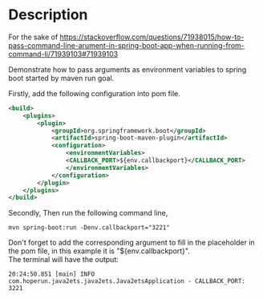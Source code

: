 # Description

For the sake of https://stackoverflow.com/questions/71938015/how-to-pass-command-line-arument-in-spring-boot-app-when-running-from-command-li/71939103#71939103

Demonstrate how to pass arguments as environment variables to spring boot started by maven run goal.

Firstly, add the following configuration into pom file.
```xml
<build>
    <plugins>
        <plugin>
            <groupId>org.springframework.boot</groupId>
            <artifactId>spring-boot-maven-plugin</artifactId>
            <configuration>
                <environmentVariables>
                <CALLBACK_PORT>${env.callbackport}</CALLBACK_PORT>
                </environmentVariables>
            </configuration>
        </plugin>
    </plugins>
</build>
```

Secondly, 
Then run the following command line, 

```mvn spring-boot:run -Denv.callbackport="3221"```

Don't forget to add the corresponding argument to fill in the placeholder in the pom file, in this example it is "${env.callbackport}".</br>
The terminal will have the output:

```20:24:50.851 [main] INFO com.hoperun.java2ets.java2ets.Java2etsApplication - CALLBACK_PORT: 3221```
